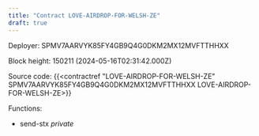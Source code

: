 ```yaml
---
title: "Contract LOVE-AIRDROP-FOR-WELSH-ZE"
draft: true
---
```

Deployer: SPMV7AARVYK85FY4GB9Q4G0DKM2MX12MVFTTHHXX


 



Block height: 150211 (2024-05-16T02:31:42.000Z)

Source code: {{<contractref "LOVE-AIRDROP-FOR-WELSH-ZE" SPMV7AARVYK85FY4GB9Q4G0DKM2MX12MVFTTHHXX LOVE-AIRDROP-FOR-WELSH-ZE>}}

Functions:

* send-stx _private_
